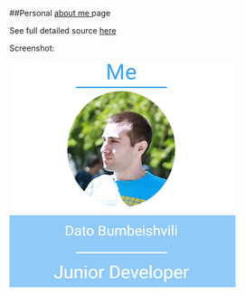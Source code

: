 ##Personal  <a target="_blank" href="http://bumbeishvili.github.io/#AboutMe" > about me <a/> page  


See full detailed source 
<a target="_blank" href="https://gist.github.com/bumbeishvili/2d6bfb98707c46fe4b2c6b9a93fe9590" > here <a/>

Screenshot:  

<a href="http://bumbeishvili.github.io" ><img src="https://raw.githubusercontent.com/bumbeishvili/Assets/master/Projects/Portfolio/AboutMe.png" /></a>
